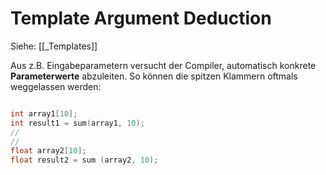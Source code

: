 # Template Argument Deduction

Siehe: [[_Templates]]

Aus z.B. Eingabeparametern versucht der Compiler, automatisch konkrete **Parameterwerte** abzuleiten. So können die spitzen Klammern oftmals weggelassen werden:

```cpp

int array1[10];
int result1 = sum(array1, 10);
//
//
float array2[10];
float result2 = sum (array2, 10);
```

